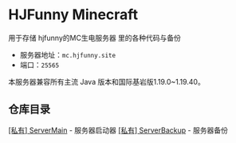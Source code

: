 # HJFunny Minecraft

用于存储 hjfunny的MC生电服务器 里的各种代码与备份

- 服务器地址：`mc.hjfunny.site`
- 端口：`25565`

本服务器兼容所有主流 Java 版本和国际基岩版1.19.0~1.19.40。

## 仓库目录

[[私有] ServerMain](https://github.com/HJFunnyMinecraft/ServerMain) - 服务器启动器
[[私有] ServerBackup](https://github.com/HJFunnyMinecraft/ServerBackup) - 服务器备份
